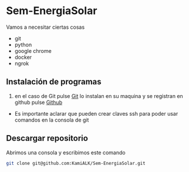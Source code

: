 # Sem-EnergiaSolar

Vamos a necesitar ciertas cosas

- git
- python
- google chrome
- docker
- ngrok

## Instalación de programas

1. en el caso de Git pulse [Git](https://git-scm.com/downloads) lo instalan en su maquina y se registran en github pulse [Github](https://github.com/)

- Es importante aclarar que pueden crear claves ssh  para poder usar comandos en la consola de git

## Descargar repositorio

Abrimos una consola y escribimos este comando

```bash
git clone git@github.com:KamiALK/Sem-EnergiaSolar.git
```
